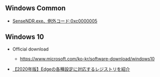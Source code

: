 ## Windows Common

- [SenseNDR.exe、例外コード:0xc0000005](sensendr.md)

## Windows 10

* Official download
  * https://www.microsoft.com/ko-kr/software-download/windows10

* [【2020年版】Edgeの各種設定に対応するレジストリを紹介](https://gyoumu-kouritsuka-pro.site/edge-reg/)



